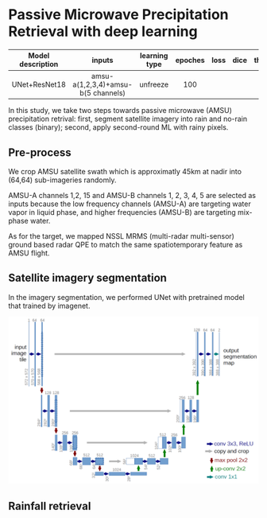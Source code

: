 # Passive Microwave Precipitation Retrieval with deep learning

|Model description|inputs|learning type|epoches|loss|dice|threshold|name|
|:---------------:|:----:|:-----------:|:-----:|:--:|:--:|:-------:|:--:|
|UNet+ResNet18|amsu-a(1,2,3,4)+amsu-b(5 channels)|unfreeze|100||||segmentation-class1|


In this study, we take two steps towards passive microwave (AMSU) precipitation retrival: first, segment satellite imagery into rain and no-rain classes (binary); second, apply second-round ML with rainy pixels.

## Pre-process

We crop AMSU satellite swath which is approximatly 45km at nadir into (64,64) sub-imageries randomly.

AMSU-A channels 1,2, 15 and AMSU-B channels 1, 2, 3, 4, 5 are selected as inputs because the low frequency channels (AMSU-A) are targeting water vapor in liquid phase, and higher frequencies (AMSU-B) are targeting mix-phase water.

As for the target, we mapped NSSL MRMS (multi-radar multi-sensor) ground based radar QPE to match the same spatiotemporary feature as AMSU flight. 

## Satellite imagery segmentation
In the imagery segmentation, we performed UNet with pretrained model that trained by imagenet.

<img src='src/u-net-architecture.png'>


## Rainfall retrieval
